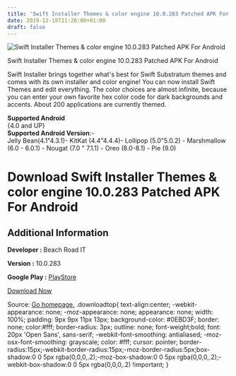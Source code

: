 ```yaml
---
title: 'Swift Installer Themes & color engine 10.0.283 Patched APK For Android'
date: 2019-12-18T21:28:00+01:00
draft: false
---
```


![Swift Installer Themes & color engine 10.0.283 Patched APK For Android](https://i1.wp.com/apkhome.net/wp-content/uploads/2019/11/Swift-Installer-Themes-color-engine-10.0.283-Patched.png "Swift Installer Themes & color engine 10.0.283 Patched APK For Android")

  

Swift Installer Themes & color engine 10.0.283 Patched APK For Android

Swift Installer brings together what's best for Swift Substratum themes and comes with its own installer and color engine! You can now install Swift Themes and edit everything. The color choices are almost infinite, because you can enter your own favorite hex color code for dark backgrounds and accents. About 200 applications are currently themed.

**Supported Android**  
{4.0 and UP}  
**Supported Android Version**:-  
Jelly Bean(4.1"4.3.1)- KitKat (4.4"4.4.4)- Lollipop (5.0"5.0.2) - Marshmallow (6.0 - 6.0.1) - Nougat (7.0 " 7.1.1) - Oreo (8.0-8.1) - Pie (9.0)

Download Swift Installer Themes & color engine 10.0.283 Patched APK For Android
===============================================================================

Additional Information
----------------------

**Developer :** Beach Road IT

**Version :** 10.0.283

**Google Play :** [PlayStore](https://play.google.com/store/apps/details?id=com.brit.swiftinstaller)

  

[Download Now](https://store4app.co/post/swift-installer-themes-amp-color-engine-10-0-283-patched-apk-for-android_1574504631)

  
Source: [Go homepage.](https://store4app.co/post/swift-installer-themes-amp-color-engine-10-0-283-patched-apk-for-android_1574504631) .downloadtop{ text-align:center; -webkit-appearance: none; -moz-appearance: none; appearance: none; width: 100%; padding: 9px 9px 11px 13px; background-color: #0EBD3F; border: none; color:#fff; border-radius: 3px; outline: none; font-weight;bold; font: 20px 'Open Sans', sans-serif; -webkit-font-smoothing: antialiased; -moz-osx-font-smoothing: grayscale; color: #fff; cursor: pointer; border-radius:15px;-webkit-border-radius:15px;-moz-border-radius:5px;box-shadow:0 0 5px rgba(0,0,0,.2);-moz-box-shadow:0 0 5px rgba(0,0,0,.2);-webkit-box-shadow:0 0 5px rgba(0,0,0,.2) !important; }